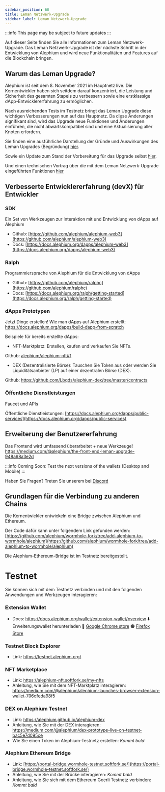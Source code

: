 ```yaml
---
sidebar_position: 60
title: Leman Netzwerk-Upgrade
sidebar_label: Leman Netzwerk-Upgrade
---
```


:::info
This page may be subject to future updates
:::

Auf dieser Seite finden Sie alle Informationen zum Leman Netzwerk-Upgrade. Das Leman Netzwerk-Upgrade ist der nächste Schritt in der Entwicklung von Alephium und wird neue Funktionalitäten und Features auf die Blockchain bringen.

## Warum das Leman Upgrade?

Alephium ist seit dem 8. November 2021 im Hauptnetz live. Die Kernentwickler haben sich seitdem darauf konzentriert, die Leistung und Sicherheit des gesamten Stapels zu verbessern sowie eine erstklassige dApp-Entwicklererfahrung zu ermöglichen.

Nach ausreichenden Tests im Testnetz bringt das Leman Upgrade diese wichtigen Verbesserungen nun auf das Hauptnetz. Da diese Änderungen signifikant sind, wird das Upgrade neue Funktionen und Änderungen einführen, die nicht abwärtskompatibel sind und eine Aktualisierung aller Knoten erfordern.

Sie finden eine ausführliche Darstellung der Gründe und Auswirkungen des Leman Upgrades (Begründung) [hier](https://medium.com/@alephium/announcing-the-leman-network-upgrade-c01a81e65f0e).

Sowie ein Update zum Stand der Vorbereitung für das Upgrade selbst [hier](https://medium.com/@alephium/the-leman-upgrade-2-232e3374abc4).

Und einen technischen Vortrag über die mit dem Leman Netzwerk-Upgrade eingeführten Funktionen [hier](https://www.youtube.com/watch?v=n7ycJUIfbVg)

## Verbesserte Entwicklererfahrung (devX) für Entwickler

### SDK

Ein Set von Werkzeugen zur Interaktion mit und Entwicklung von dApps auf Alephium

- Github: [https://github.com/alephium/alephium-web3](https://github.com/alephium/alephium-web3)
- Docs: [https://docs.alephium.org/dapps/alephium-web3](https://docs.alephium.org/dapps/alephium-web3)
 
### Ralph

Programmiersprache von Alephium für die Entwicklung von dApps

- Github: [https://github.com/alephium/ralphc](https://github.com/alephium/ralphc)
- Docs:  [https://docs.alephium.org/ralph/getting-started](https://docs.alephium.org/ralph/getting-started)

### dApps Prototypen

Jetzt Dinge erstellen! Wie man dApps auf Alephium erstellt: https://docs.alephium.org/dapps/build-dapp-from-scratch

Beispiele für bereits erstellte dApps:

- NFT-Marktplatz: Erstellen, kaufen und verkaufen Sie NFTs.

Github: [alephium/alephium-nft#1](https://github.com/alephium/alephium-nft)

- DEX (Dezentralisierte Börse): Tauschen Sie Token aus oder werden Sie Liquiditätsanbieter (LP) auf einer dezentralen Börse (DEX).

Github: https://github.com/Lbqds/alephium-dex/tree/master/contracts

### Öffentliche Dienstleistungen

Faucet und APIs

Öffentliche Dienstleistungen: [https://docs.alephium.org/dapps/public-services](https://docs.alephium.org/dapps/public-services)

## Erweiterung der Benutzererfahrung

Das Frontend wird umfassend überarbeitet + neue Werkzeuge! https://medium.com/@alephium/the-front-end-leman-upgrade-948a98a3e2d

:::info
Coming Soon: Test the next versions of the wallets (Desktop and Mobile)
:::

Haben Sie Fragen? Treten Sie unserem bei [Discord](https://alephium.org/discord)

## Grundlagen für die Verbindung zu anderen Chains

Die Kernentwickler entwickeln eine Bridge zwischen Alephium und Ethereum.

Der Code dafür kann unter folgendem Link gefunden werden: [https://github.com/alephium/wormhole-fork/tree/add-alephium-to-wormhole/alephium](https://github.com/alephium/wormhole-fork/tree/add-alephium-to-wormhole/alephium)

Die Alephium-Ethereum-Bridge ist im Testnetz bereitgestellt.

# Testnet 

Sie können sich mit dem Testnetz verbinden und mit den folgenden Anwendungen und Werkzeugen interagieren:

### **Extension Wallet**

- Docs: https://docs.alephium.org/wallet/extension-wallet/overview
⬇️ Erweiterungswallet herunterladen
🔵 [Google Chrome store](https://chrome.google.com/webstore/detail/alephium-extension-wallet/gdokollfhmnbfckbobkdbakhilldkhcj)
🟠 [Firefox Store](https://addons.mozilla.org/en-US/firefox/addon/alephiumextensionwallet/)

### Testnet Block Explorer

- Link: https://testnet.alephium.org/

### NFT Marketplace

- Link: https://alephium-nft.softfork.se/my-nfts
- Anleitung, wie Sie mit dem NFT-Marktplatz interagieren: https://medium.com/@alephium/alephium-launches-browser-extension-wallet-706dfeda98f5

### DEX on Alephium Testnet

- Link: https://alephium.github.io/alephium-dex
- Anleitung, wie Sie mit der DEX interagieren: https://medium.com/@alephium/dex-prototype-live-on-testnet-bac5e7d095ce
- Wie Sie einen Token im Alephium-Testnetz erstellen: *Kommt bald*

### Alephium Ethereum Bridge

- Link: [https://portal-bridge.wormhole-testnet.softfork.se/](https://portal-bridge.wormhole-testnet.softfork.se/)
- Anleitung, wie Sie mit der Brücke interagieren: *Kommt bald*
- Anleitung, wie Sie sich mit dem Ethereum Goerli Testnetz verbinden: *Kommt bald*
